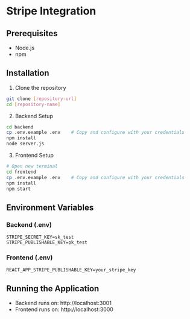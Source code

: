 # Stripe Integration

## Prerequisites
- Node.js
- npm

## Installation

1. Clone the repository
```bash
git clone [repository-url]
cd [repository-name]
```

2. Backend Setup
```bash
cd backend
cp .env.example .env    # Copy and configure with your credentials
npm install
node server.js
```

3. Frontend Setup
```bash
# Open new terminal
cd frontend
cp .env.example .env    # Copy and configure with your credentials
npm install
npm start
```

## Environment Variables

### Backend (.env)
```
STRIPE_SECRET_KEY=sk_test
STRIPE_PUBLISHABLE_KEY=pk_test
```

### Frontend (.env)
```
REACT_APP_STRIPE_PUBLISHABLE_KEY=your_stripe_key
```

## Running the Application
- Backend runs on: http://localhost:3001
- Frontend runs on: http://localhost:3000
